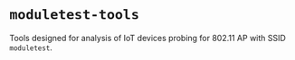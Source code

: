 # `moduletest-tools`
Tools designed for analysis of IoT devices probing for 802.11 AP with SSID `moduletest`.

